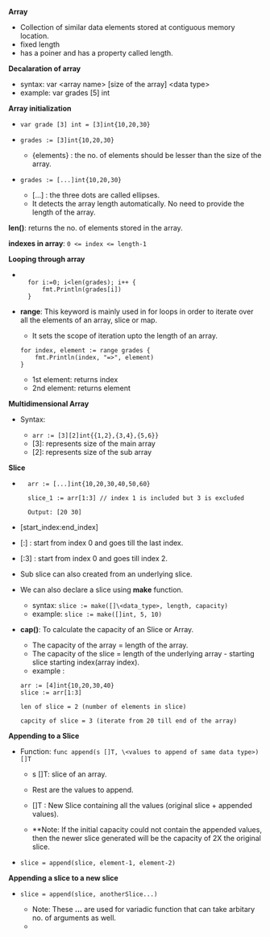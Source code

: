 **Array** 
* Collection of similar data elements stored at contiguous memory location.
* fixed length
* has a poiner and has a property called length.

**Decalaration of array**
* syntax: var \<array name> [size of the array] \<data type>
* example: var grades [5] int

**Array initialization**

* `var grade [3] int = [3]int{10,20,30}`
* `grades := [3]int{10,20,30}`

    * {elements} : the no. of elements should be lesser than the size of the array.
* `grades := [...]int{10,20,30}`

    * [...] : the three  dots are called ellipses.
    * It detects the array length automatically. No need to provide the length of the array.

**len()**: returns the no. of elements stored in the array. 

**indexes in array**: `0 <= index <= length-1`

**Looping through array**

* ```grades:=[...]int{90,80,85,99,100}

	for i:=0; i<len(grades); i++ {
		fmt.Println(grades[i])
	}

* **range**: This keyword is mainly used in for loops in order to iterate over all the elements of an array, slice or map.

    * It sets the scope of iteration upto the length of an array.

    ```
    for index, element := range grades {
        fmt.Println(index, "=>", element)
    }
    ```
    * 1st element: returns index
    * 2nd element: returns element

**Multidimensional Array**

* Syntax:

    * `arr := [3][2]int{{1,2},{3,4},{5,6}}`
    * [3]: represents size of the main array
    * [2]: represents size of the sub array

**Slice**

* ```
    arr := [...]int{10,20,30,40,50,60}
	
    slice_1 := arr[1:3] // index 1 is included but 3 is excluded

    Output: [20 30]

* [start_index:end_index]
* [:] : start from index 0 and goes till the last index.
* [:3] :  start from index 0 and goes till index 2.
* Sub slice can also created from an underlying slice.
* We can also declare a slice using **make** function.

    * syntax: `slice := make([]\<data_type>, length, capacity)`
    * example: `slice := make([]int, 5, 10)`

* **cap()**: To calculate the capacity of an Slice or Array.
    
    * The capacity of the array = length of the array.
    * The capacity of the slice = length of the underlying array - starting slice starting index(array index).
    * example  : 
    ```
    arr := [4]int{10,20,30,40}
    slice := arr[1:3]
   
    len of slice = 2 (number of elements in slice)

    capcity of slice = 3 (iterate from 20 till end of the array)   

**Appending to a Slice**

* Function: `func append(s []T, \<values to append of same data type>) []T`

    * s []T: slice of an array.

    * Rest are the values to append.
    * []T : New Slice containing all the values (original slice + appended values).
    * **Note: If the initial capacity could not contain the appended values, then the newer slice generated will be the capacity of 2X the original slice. 

* `slice = append(slice, element-1, element-2)`

**Appending a slice to a new slice**

* `slice = append(slice, anotherSlice...)`

    * Note: These **...** are used for variadic function that can take arbitary no. of arguments as well.
    * 


